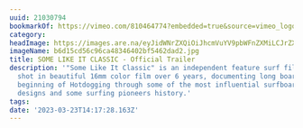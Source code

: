 ```yaml
---
uuid: 21030794
bookmarkOf: https://vimeo.com/810464774?embedded=true&source=vimeo_logo&owner=2358518
category: 
headImage: https://images.are.na/eyJidWNrZXQiOiJhcmVuYV9pbWFnZXMiLCJrZXkiOiIyMTAzMDc5NC9vcmlnaW5hbF9iNmQxNWNkNTZjOTZjYTQ4MzQ2NDAyYmY1NDYyZGFkMi5qcGciLCJlZGl0cyI6eyJyZXNpemUiOnsid2lkdGgiOjEyMDAsImhlaWdodCI6MTIwMCwiZml0IjoiaW5zaWRlIiwid2l0aG91dEVubGFyZ2VtZW50Ijp0cnVlfSwid2VicCI6eyJxdWFsaXR5Ijo5MH0sImpwZWciOnsicXVhbGl0eSI6OTB9LCJyb3RhdGUiOm51bGx9fQ==?bc=0
imageName: b6d15cd56c96ca48346402bf5462dad2.jpg
title: SOME LIKE IT CLASSIC - Official Trailer
description: '"Some Like It Classic" is an independent feature surf film entirely
  shot in beautiful 16mm color film over 6 years, documenting long boarding and the
  beginning of Hotdogging through some of the most influential surfboard evolution
  designs and some surfing pioneers history.'
tags: 
date: '2023-03-23T14:17:28.163Z'
---
```

